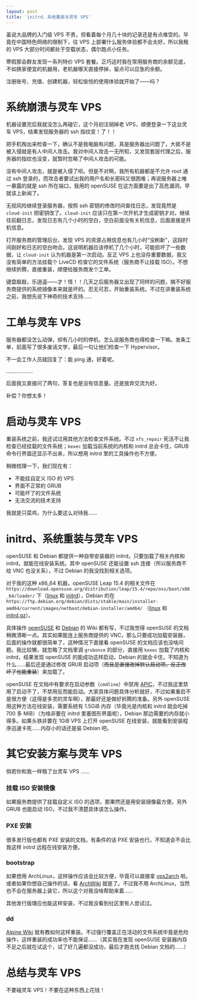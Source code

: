 ```yaml
---
layout: post
title: 'initrd、系统重装与灵车 VPS'
---
```

虽说大品牌的入门级 VPS 不贵，但看着每个月几十块的记录还是有点难受的。毕竟在中国特色网络的限制下，往 VPS 上部署什么服务体验都不会太好，所以我租的 VPS 大部分时间都处于空载状态，偶尔跑点小任务。

寒假那会群友发现一系列特价 VPS 套餐。正巧这时我在常用服务商的余额见底，不如换家便宜的机器用，老机器哪天直接停掉，留点可以应急的余额。

注册账号、充值、创建机器，轻松愉悦的使用体验就开始了——吗？

# 系统崩溃与灵车 VPS

机器设置完后我就没怎么再碰它，这个月初注销掉老 VPS，顺便登录一下这台灵车 VPS，结果发现服务器的 ssh 指纹变！了！！

把手机掏出来检查一下，确认不是我电脑有问题，真是服务器出问题了，大抵不是被入侵就是有人中间人攻击。我对中间人攻击一无所知，又发现套层代理之后，服务器的指纹也没变，就暂时忽略了中间人攻击的可能。

没有中间人攻击，就是被入侵了呗。但是不对啊，我所有机器都是不允许 root 通过 ssh 登录的，而攻击者要试出我的用户名和长密码又很困难；再说服务器上唯一暴露的就是 ssh 所在端口，我用的 openSUSE 在这方面要是出了高危漏洞，早就该上新闻了。

无视风险继续登录服务器，按照 ssh 密钥的修改时间查找日志，发现竟然是 `cloud-init` 把密钥改了。`cloud-init` 应该只在第一次开机才生成密钥才对。继续往前翻日志，发现日志有几个小时的空白，空白前面没有关机信息，后面直接是开机信息。

打开服务商的管理后台，发现 VPS 的资源占用信息也有几小时“没刷新”，这段时间刚好和日志的空白吻合。这说明机器应该停机了几个小时，可能损坏了一些数据，让 `cloud-init` 认为机器是第一次启动。反正 VPS 上也没存重要数据，我又没有简单的方法挂载个 LiveCD 检查它的文件系统（服务商不让挂载 ISO）。不想继续折腾，直接重装，顺便给服务商发个工单。

键盘敲敲，乐逍遥——才！怪！！几天之后服务器又出现了同样的问题，搞不好服务商提供的系统镜像本来就是坏的。忍无可忍，开始重装系统。不过在讲重装系统之前，我想先说下神奇的技术支持……

# 工单与灵车 VPS

服务器都没怎么动弹，却有几小时的停机，怎么说服务商也得检查一下嘛。发条工单，前面写了很多废话文学，最后一句让他们检查一下 Hypervisor。

不一会工作人员就回复了：能 ping 通，好着呢。

………………


后面我又直接问了两句，答复也是没有信息量。还是放弃交流为好。

补偿？你想太多！

# 启动与灵车 VPS

重装系统之前，我还试过用其他方法检查文件系统。不过 `xfs_repair` 死活不让我检查已经挂载的文件系统；`kexec` 加载当前系统的内核和 initrd 总会卡住，GRUB 命令行界面还显示不出来，所以想用 initrd 里的工具操作也不方便。

稍微梳理一下，我们现在有：

- 不能挂自定义 ISO 的 VPS
- 界面不正常的 GRUB
- 可能坏了的文件系统
- 无法交流的技术支持

我就是只菜鸡，为什么要这么对待我……

# initrd、系统重装与灵车 VPS

openSUSE 和 Debian 都提供一种自带安装器的 initrd，只要加载了相关内核和 initrd，就能在线安装系统。其中 openSUSE 还能设置 ssh 连接（所以服务商不给 VNC 也没关系），不过 Debian 的我没找到相关选项。

对于我的这种 x86_64 机器，openSUSE Leap 15.4 的相关文件在 `https://download.opensuse.org/distribution/leap/15.4/repo/oss/boot/x86_64/loader/` 下（[linux](https://download.opensuse.org/distribution/leap/15.4/repo/oss/boot/x86_64/loader/linux) 和 [initrd](https://download.opensuse.org/distribution/leap/15.4/repo/oss/boot/x86_64/loader/initrd)），Debian 的在 `https://ftp.debian.org/debian/dists/stable/main/installer-amd64/current/images/netboot/debian-installer/amd64/` （[linux](https://ftp.debian.org/debian/dists/stable/main/installer-amd64/current/images/netboot/debian-installer/amd64/linux) 和 [initrd.gz](https://ftp.debian.org/debian/dists/stable/main/installer-amd64/current/images/netboot/debian-installer/amd64/initrd.gz)）。

具体操作 [openSUSE](https://en.opensuse.org/SDB:Remote_installation) 和 [Debian](https://wiki.debian.org/DebianInstaller/NetworkConsole) 的 Wiki 都有写，不过我觉得 openSUSE 的文档稍微清晰一点。其实如果能连上服务商提供的 VNC，那么只要成功加载安装器，后面的操作就都很简单了，这种情况下直接看 openSUSE 的文档应该也没啥问题。我比较懒，就忽略了文档里调 `grubonce` 的部分，直接用 `kexec` 加载了内核和 initrd，结果发现 openSUSE 的能成功这样启动，Debian 的就会卡住，不知道为什么……最后还是通过修改 GRUB 启动项（~~而且是直接改掉默认启动项，反正改坏了也能重装~~）来加载了。

openSUSE 在文档中有要求在启动参数（`cmdline`）中禁用 [APIC](https://en.wikipedia.org/wiki/Advanced_Programmable_Interrupt_Controller)，不过我这里禁用了启动不了，不禁用反而能启动。大家具体问题具体分析就好，不过如果重启不是很方便（这得是多灵的灵车啊），那最好还是做好折腾的准备。另外 openSUSE 用这种方法在线安装，需要系统有 1.5GiB 内存（毕竟光是内核和 initrd 就会吃掉 700 多 MiB）（为啥非要在 initrd 里塞图形界面呢），Debian 那边需要的内存就小得多。如果头铁非要在 1GiB VPS 上打开 openSUSE 在线安装，就能看到安装程序迅速卡死……内存小的话还是装 Debian 吧。

# 其它安装方案与灵车 VPS

倘若你和我一样租了台灵车 VPS ……

### 挂载 ISO 安装镜像

如果服务商提供了挂载自定义 ISO 的选项，那果然还是用安装镜像最方便。另外 GRUB 也能启动 ISO，不过我不清楚具体该怎么操作。

### PXE 安装

很多发行版也都有 PXE 安装的文档，有条件的话 PXE 安装也行。不知道会不会比我这样 initrd 远程在线安装方便。

### bootstrap

如果想用 ArchLinux，这样操作应该会比较方便，毕竟可以直接拿 [vps2arch](https://gitlab.com/drizzt/vps2arch) 啦。或者如果你想自己操作的话，看 [ArchWiki](https://wiki.archlinux.org/title/Install_Arch_Linux_from_existing_Linux) 就是了。不过我不用 ArchLinux，当然也不会在服务器上装它，所以这个对我没啥帮助来着……

其他发行版理应也能这样安装，不过我没看到社区里有人尝试过。

### dd

[Alpine Wiki](https://wiki.alpinelinux.org/wiki/Replacing_non-Alpine_Linux_with_Alpine_remotely) 就有教如何这样重装。不过强行覆盖正在活动的文件系统毕竟是危险操作，这样重装的成功率也不能保证……（其实我在发现 openSUSE 安装器内存不足之后就在试这个，试了好几遍都没成功，最后才跑去找 Debian 文档的……）

# 总结与灵车 VPS

不要碰灵车 VPS！不要在这种东西上花钱！
